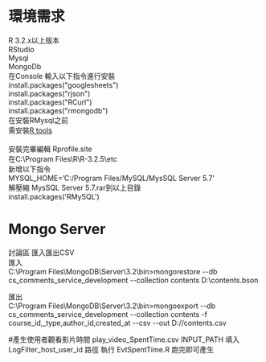 # 環境需求
R 3.2.x以上版本 <br>
RStudio <br>
Mysql  <br> 
MongoDb <br> 
在Console 輸入以下指令進行安裝 <br>
install.packages("googlesheets") <br>
install.packages("rjson") <br>
install.packages("RCurl") <br>
install.packages("rmongodb") <br>
在安裝RMysql之前 <br>
需安裝[R tools](https://cran.r-project.org/bin/windows/Rtools/) <br>
<br>
安裝完畢編輯 Rprofile.site<br> 在C:\Program Files\R\R-3.2.5\etc <br>
新增以下指令<br>
MYSQL_HOME=’C:/Program Files/MySQL/MysSQL Server 5.7’<br>
解壓縮 MysSQL Server 5.7.rar到以上目錄<br>
install.packages('RMySQL')<br>

# Mongo Server<br>
討論區 匯入匯出CSV<br>
匯入 <br>
C:\Program Files\MongoDB\Server\3.2\bin>mongorestore --db cs_comments_service_development  --collection contents  D:\contents.bson <br>

匯出 <br>
C:\Program Files\MongoDB\Server\3.2\bin>mongoexport --db cs_comments_service_development --collection contents -f  course_id,_type,author_id,created_at --csv --out D://contents.csv <br>


#產生使用者觀看影片時間 play_video_SpentTime.csv
INPUT_PATH 填入 LogFilter_host_user_id 路徑
執行 EvtSpentTime.R 跑完即可產生
